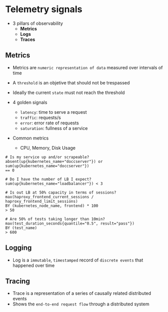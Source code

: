 # Telemetry signals

- 3 pillars of observability
  - **Metrics**
  - **Logs**
  - **Traces**

## Metrics

- Metrics are `numeric representation of data` measured over intervals of time
- A `threshold` is an objetive that should not be trespassed
- Ideally the current `state` must not reach the threshold

- 4 golden signals
  - `latency`: time to serve a request
  - `traffic`: requests/s
  - `error`: error rate of requests
  - `saturation`: fullness of a service

- Common metrics
  - CPU, Memory, Disk Usage

```shell
# Is my service up and/or scrapeable?
absent(up{kubernetes_name+"doccserver"}) or
sum(up{kubernetes_name="doccserver"})
== 0

# Do I have the number of LB I expect?
sum(up{kubernetes_name="loadbalancer"}) < 3

# Is out LB at 50% capacity in terms of sessions?
max(haproxy_frontend_current_sessions / haproxy_frontend_limit_sessions)
BY (kubernetes_node_name, frontend) * 100
> 50

# Are 50% of tests taking longer than 10min?
max(test_duration_seconds{quantile="0.5", result="pass"})
BY (test_name)
> 600
```

## Logging

- Log is a `immutable`, `timestamped` record of `discrete events` that happened over time

## Tracing

- Trace is a representation of a series of causally related distributed events
- Shows the `end-to-end request flow` through a distributed system
